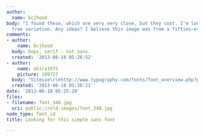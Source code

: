 ```yaml
---
author:
  name: bcjhood
body: "I found these, which are very very close, but they cost. I'm looking for a
  free variation. Any ideas? I believe this image was from a fifties-era logo.\r\n\r\nhttp://www.myfonts.com/fonts/tilde/serifa/bold/\r\nhttp://www.myfonts.com/fonts/linotype/glypha/pro-75-black/"
comments:
- author:
    name: bcjhood
  body: Oops, serif - not sans.
  created: '2013-06-18 05:26:52'
- author:
    name: akira1975
    picture: 109727
  body: "Vitesse\r\nhttp://www.typography.com/fonts/font_overview.php?productLineID=100036&path=head"
  created: '2013-06-18 05:36:21'
date: '2013-06-18 05:25:20'
files:
- filename: font_348.jpg
  uri: public://old-images/font_348.jpg
node_type: font_id
title: Looking for this simple sans font

---
```

